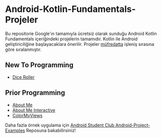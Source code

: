 # Android-Kotlin-Fundamentals-Projeler

Bu repositorie Google'ın tamamıyla ücretsiz olarak sunduğu Android Kotlin Fundamentals içeriğindeki projelerin tamamıdır. Kotlin ile Android geliştiriciliğine başlayacaklara önerilir. Projeler [müfredatta](https://github.com/serkanalc/Android-Kotlin-Fundamentals) işleniş sırasına göre sıralanmıştır.


## New To Programming

- [Dice Roller](https://github.com/serkanalc/Android-Kotlin-Fundamentals-Projeler/tree/main/Dice%20Roller)

## Prior Programming 

- [About Me](https://github.com/serkanalc/Android-Kotlin-Fundamentals-Projeler/tree/main/AboutMe%20-%20Project)
- [About Me Interactive](https://github.com/serkanalc/Android-Kotlin-Fundamentals-Projeler/tree/main/About%20me%20Interactive)
- [ColorMyViews](https://github.com/serkanalc/Android-Kotlin-Fundamentals-Projeler/tree/main/ColorMyViews)


Daha fazla örnek uygulama için [Android Student Club Android-Project-Examples](https://github.com/Android-Student-Club-Turkey/Android-Project-Examples) Reposuna bakabilirsiniz!
